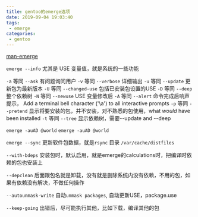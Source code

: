 ```yaml
---
title: gentoo的emerge选项
date: 2019-09-04 19:03:40
tags:
 - emerge
categories:
 - gentoo
---
```


[man-emerge](https://dev.gentoo.org/~zmedico/portage/doc/man/emerge.1.html)

``emerge --info`` 尤其是 USE 变量值，就是系统的一些功能

``-a`` 等同 ``--ask`` 有问题询问用户
``-v`` 等同 ``--verbose`` 详细输出
``-u`` 等同 ``--update`` 更新包为最新版本
``-U`` 等同 ``--changed-use`` 包括已安装包设置的USE
``-D`` 等同 ``--deep`` 整个依赖树
``-N`` 等同 ``--newuse`` USE 变量修改后
``-A`` 等同 ``--alert`` 命令完成后响声提示， Add a terminal bell character ('\a') to all interactive prompts
``-p`` 等同 ``--pretend`` 显示将要安装的包，并不安装，对不熟悉的包使用，what *would* have been installed
``-t`` 等同 ``--tree`` 显示依赖树，需要--update and --deep

``emerge -auAD @world``
``emerge -auAD @world``

``emerge --sync`` 更新软件包数据，就是``rsync`` 目录 ``/var/cache/distfiles``

``--with-bdeps`` 安装包时，默认启用，就是emerge的calculations时，把编译时依赖的包也安装上




``--depclean`` 后面跟包名就是卸载，没有就是删除系统内没有依赖，不用的包，如果有依赖没有解决，不做任何操作

``--autounmask-write`` 自动``unmask packages``, 自动更新USE，package.use

``--keep-going`` 出错后，尽可能执行其他，比如下载，编译其他的包
